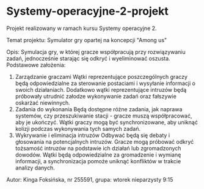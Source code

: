 # Systemy-operacyjne-2-projekt
Projekt realizowany w ramach kursu Systemy operacyjne 2.

Temat projektu: Symulator gry opartej na koncepcji "Among us"

Opis: Symulacja gry, w której gracze współpracują przy rozwiązywaniu zadań, jednocześnie starając się odkryć i wyeliminować oszusta.
Podstawowe założenia:
1. Zarządzanie graczami
Wątki reprezentujące poszczególnych graczy będą odpowiedzialne za sterowanie postaciami i wysyłanie informacji o swoich działaniach. Dodatkowo wątki reprezentujące intruzów będą próbowały utrudnić załodze wykonywanie zadań oraz fałszywie oskarżać niewinnych.
2. Zadania do wykonania
Będą dostępne różne zadania, jak naprawa systemów, czy przeszukiwanie stacji - gracze muszą współpracować, aby je ukończyć. Wątki graczy mogą być synchronizowane, aby uniknąć kolizji podczas wykonywania tych samych zadań.
3. Wykrywanie i eliminacja intruzów
Odbywać będą się debaty i głosowania na potencjalnych intruzów. Gracze mogą próbować odkryć tożsamość intruzów na podstawie ich działań lub zgromadzonych dowodów. Wątki będą odpowiedzialne za gromadzenie i wymianę informacji, a synchronizacja pomoże uniknąć konfliktów w trakcie analizy danych.

Autor: Kinga Foksińska, nr 255591, grupa: wtorek nieparzysty 9:15
